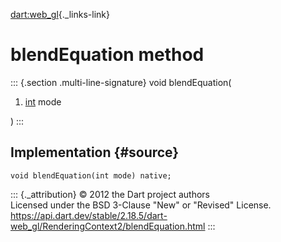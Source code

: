 [dart:web\_gl](../../dart-web_gl/dart-web_gl-library){._links-link}

blendEquation method
====================

::: {.section .multi-line-signature}
void blendEquation(

1.  [int](../../dart-core/int-class) mode

)
:::

Implementation {#source}
--------------

``` {.language-dart data-language="dart"}
void blendEquation(int mode) native;
```

::: {._attribution}
© 2012 the Dart project authors\
Licensed under the BSD 3-Clause \"New\" or \"Revised\" License.\
<https://api.dart.dev/stable/2.18.5/dart-web_gl/RenderingContext2/blendEquation.html>
:::
